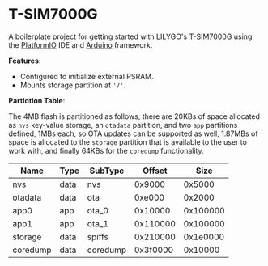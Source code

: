 # T-SIM7000G
A boilerplate project for getting started with LILYGO's [T-SIM7000G](https://lilygo.cc/products/t-sim7000g) using the [PlatformIO](https://platformio.org) IDE and [Arduino](https://www.arduino.cc/) framework.

**Features**:
 - Configured to initialize external PSRAM.
 - Mounts storage partition at `'/'`.
 
 **Partiotion Table**:

The 4MB flash is partitioned as follows, there are 20KBs of space allocated as `nvs` key-value storage, an `otadata` partition, and two `app` partitions defined, 1MBs each, so OTA updates can be supported as well, 1.87MBs of space is allocated to the `storage` partition that is available to the user to work with, and finally 64KBs for the `coredump` functionality.

| Name     | Type | SubType  | Offset   | Size     |
|----------|------|----------|----------|----------|
| nvs      | data | nvs      | 0x9000   | 0x5000   |
| otadata  | data | ota      | 0xe000   | 0x2000   |
| app0     | app  | ota_0    | 0x10000  | 0x100000 |
| app1     | app  | ota_1    | 0x110000 | 0x100000 |
| storage  | data | spiffs   | 0x210000 | 0x1e0000 |
| coredump | data | coredump | 0x3f0000 | 0x10000  |
